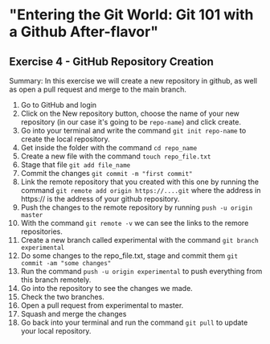 # "Entering the Git World: Git 101 with a Github After-flavor"
## Exercise 4 - GitHub Repository Creation

Summary: In this exercise we will create a new repository in github, as well as open a pull request and merge to the main branch.

1. Go to GitHub and login
2. Click on the New repository button, choose the name of your new repository (in our case it's going to be `repo-name`) and click create.
3. Go into your terminal and write the command `git init repo-name` to create the local repository.
4. Get inside the folder with the command `cd repo_name`
5. Create a new file with the command `touch repo_file.txt`
6. Stage that file `git add file_name`
7. Commit the changes `git commit -m "first commit"`
8. Link the remote repository that you created with this one by running the command `git remote add origin https://....git` where the address in https:// is the address of your github repository.
9. Push the changes to the remote repository by running `push -u origin master`
10. With the command `git remote -v` we can see the links to the remore repositories.
11. Create a new branch called experimental with the command `git branch experimental`
12. Do some changes to the repo_file.txt, stage and commit them `git commit -am "some changes"`
13. Run the command `push -u origin experimental` to push everything from this branch remotely.
14. Go into the repository to see the changes we made.
15. Check the two branches.
16. Open a pull request from experimental to master.
17. Squash and merge the changes
18. Go back into your terminal and run the command `git pull` to update your local repository.
